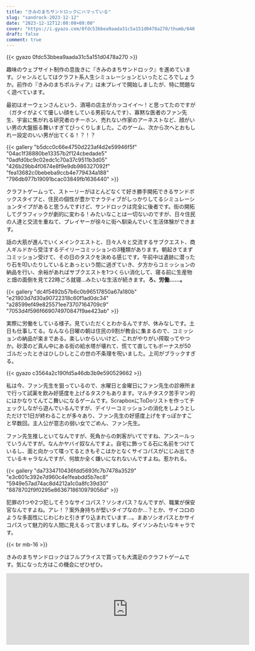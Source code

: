 ```yaml
---
title: "きみのまちサンドロックにハマっている"
slug: "sandrock-2023-12-12"
date: "2023-12-12T12:00:00+09:00"
cover: "https://i.gyazo.com/0fdc53bbea9aada31c5a151d0478a270/thumb/640.webp"
draft: false
comment: true
---
```


{{< gyazo 0fdc53bbea9aada31c5a151d0478a270 >}}

趣味のウェブサイト制作の息抜きに『きみのまちサンドロック』を進めています。ジャンルとしてはクラフト系人生シミュレーションといったところでしょうか。前作の『きみのまちポルティア』は未プレイで開始しましたが、特に問題なく遊べています。

最初はオーウェンさんという、酒場の店主がカッコイイ～！と思ってたのですが（ガタイがよくて優しい顔をしている男前なんです）、寡黙な医者のファン先生、宇宙に焦がれる研究者のチーホン、売れない作家のアーネストなど、顔がいい男の大盤振る舞いすぎてびっくりしました。このゲーム、次から次へとおもしれー設定のいい男が出てくる！？！？

{{< gallery "b5dcc0c66e4750d223af4d2e59946f5f" "04ac1f38880be13357b2f124cbedade5" "0adfd0bc9c02edc1c70a37c9511b3d05" "426b29bb4f0674e8f9e9db986327092f" "fea13682c0bebeba9ccb4e779434a188" "796db977b19091bcac03849fb1636440" >}}

クラフトゲームって、ストーリーがほとんどなくて好き勝手開拓できるサンドボックスタイプと、住民の個性が豊かでナラティブがしっかりしてるシミュレーションタイプがあると思うんですけど、サンドロックは完全に後者です。街の開拓してグラフィックが劇的に変わる！みたいなことは一切ないのですが、日々住民の人達と交流を重ねて、プレイヤーが徐々に街へ馴染んでいく生活体験ができます。

話の大筋が進んでいくメインクエストと、日々人々と交流するサブクエスト、商人ギルドから受注するデイリーコミッションの3種類があります。朝起きてまずコミッション受けて、その日のタスクを決める感じです。午前中は遺跡に潜ったり石を叩いたりしているとあっという間に過ぎていき、夕方からコミッションの納品を行い、余裕があればサブクエストを1つくらい消化して、寝る前に生産物と畑の面倒を見て22時ごろ就寝…みたいな生活が続きます。**ろ、労働……。**

{{< gallery "dc4f5492b57b6c0b96517850a67a180b" "e21803d7d30a90722318c60f1ad0dc34" "a28599ef49e825571ee73707164709c9" "7053d4f596f669074970847f9ae423ab" >}}

実際に労働をしている様子。見ていただくとわかるんですが、休みなしです。土日も仕事してる。なんなら日曜の朝は住民の9割が教会に集まるので、コミッションの納品が楽まである。楽しいからいいけど、これがやりがい搾取ってやつか。砂漠のど真ん中にある街の給水塔が壊れて、慌てて直してもボーナスが50ゴルだったときはひしひしとこの世の不条理を呪いました。上司がブラックすぎる。

{{< gyazo c3564a2c190fd5a46db3b9e590529662 >}}

私は今、ファン先生を狙っているので、水曜日と金曜日にファン先生の診療所まで行って試薬を飲み好感度を上げるタスクもあります。マルチタスク苦手マン的にはかなりてんてこ舞いになるゲームです。ScrapboxにToDoリストを作ってチェックしながら遊んでいるんですが、デイリーコミッションの消化をしようとしただけで1日が終わることが多々あり、ファン先生の好感度上げをすっぽかすこと早数回。主人公が意志の弱い女でごめん、ファン先生。

ファン先生推しといてなんですが、死角からの刺客がいてですね、アンスールっていうんですが。なんかヤバイ奴なんですよ。自宅に飾ってる石に名前をつけているし、面と向かって喋ってるときもそこはかとなくサイコパスがにじみ出てきているキャラなんですが、何故か全く嫌いになれないんですよね。惹かれる。

{{< gallery "da7334710436fdd5693fc7b7478a3529" "e3c601c392e7d960c4e1feabdd5b7ec8" "5949e57ad74ac8d4212a1c0a8fc39d30" "8878702f9f0295e8636718610979056d" >}}

犯罪の1つや2つ犯してそうなサイコパス？ソシオパス？なんですが、職業が保安官なんですよね。アレ！？案外身持ちが堅いタイプなのか…？とか、サイコロのような多面性にじわじわと引きずり込まれています…。まあソシオパスとかサイコパスって魅力的な人間に見えるって言いますしね。ダイソンみたいなキャラです。

{{< br mb-16 >}}

きみのまちサンドロックはフルプライスで買っても大満足のクラフトゲームです。気になった方はこの機会にぜひぜひ。

<iframe src="https://store.steampowered.com/widget/1084600/" frameborder="0" width="646" height="190"></iframe>
